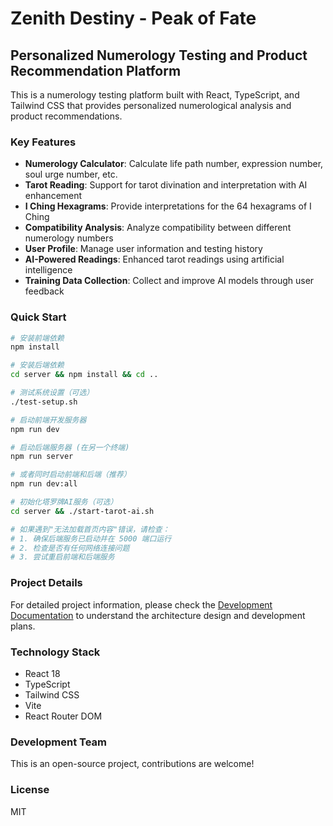 # Zenith Destiny - Peak of Fate

## Personalized Numerology Testing and Product Recommendation Platform

This is a numerology testing platform built with React, TypeScript, and Tailwind CSS that provides personalized numerological analysis and product recommendations.

### Key Features

- **Numerology Calculator**: Calculate life path number, expression number, soul urge number, etc.
- **Tarot Reading**: Support for tarot divination and interpretation with AI enhancement
- **I Ching Hexagrams**: Provide interpretations for the 64 hexagrams of I Ching
- **Compatibility Analysis**: Analyze compatibility between different numerology numbers
- **User Profile**: Manage user information and testing history
- **AI-Powered Readings**: Enhanced tarot readings using artificial intelligence
- **Training Data Collection**: Collect and improve AI models through user feedback

### Quick Start

```bash
# 安装前端依赖
npm install

# 安装后端依赖
cd server && npm install && cd ..

# 测试系统设置（可选）
./test-setup.sh

# 启动前端开发服务器
npm run dev

# 启动后端服务器 (在另一个终端)
npm run server

# 或者同时启动前端和后端（推荐）
npm run dev:all

# 初始化塔罗牌AI服务（可选）
cd server && ./start-tarot-ai.sh

# 如果遇到"无法加载首页内容"错误，请检查：
# 1. 确保后端服务已启动并在 5000 端口运行
# 2. 检查是否有任何网络连接问题
# 3. 尝试重启前端和后端服务
```

### Project Details

For detailed project information, please check the [Development Documentation](./开发文档-优化版.md) to understand the architecture design and development plans.

### Technology Stack

- React 18
- TypeScript
- Tailwind CSS
- Vite
- React Router DOM

### Development Team

This is an open-source project, contributions are welcome!

### License

MIT
